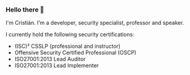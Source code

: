 ### Hello there 👋

I'm Cristián. I'm a developer, security specialist, professor and speaker.

I currently hold the following security certifications:

* (ISC)² CSSLP (professional and instructor)
* Offensive Security Certified Professional (OSCP)
* ISO27001:2013 Lead Auditor
* ISO27001:2013 Lead Implementer

<!--
**injcristianrojas/injcristianrojas** is a ✨ _special_ ✨ repository because its `README.md` (this file) appears on your GitHub profile.

Here are some ideas to get you started:

- 🔭 I’m currently working on ...
- 🌱 I’m currently learning ...
- 👯 I’m looking to collaborate on ...
- 🤔 I’m looking for help with ...
- 💬 Ask me about ...
- 📫 How to reach me: ...
- 😄 Pronouns: ...
- ⚡ Fun fact: ...
-->
